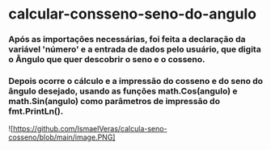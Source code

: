 # calcular-consseno-seno-do-angulo
### Após as importações necessárias, foi feita a declaração da variável 'número' e a entrada de dados pelo usuário, que digita o Ângulo que quer descobrir o seno e o cosseno.

### Depois ocorre o cálculo e a impressão do cosseno e do seno do ângulo desejado, usando as funções math.Cos(angulo) e math.Sin(angulo) como parâmetros de impressão do fmt.PrintLn().

![https://github.com/IsmaelVeras/calcula-seno-cosseno/blob/main/image.PNG]

